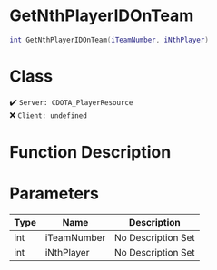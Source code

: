 # GetNthPlayerIDOnTeam
```lua
int GetNthPlayerIDOnTeam(iTeamNumber, iNthPlayer)
```
# Class
✔️ `Server: CDOTA_PlayerResource`  
❌ `Client: undefined`  

# Function Description

# Parameters
Type|Name|Description
--|--|--
int|iTeamNumber|No Description Set
int|iNthPlayer|No Description Set
